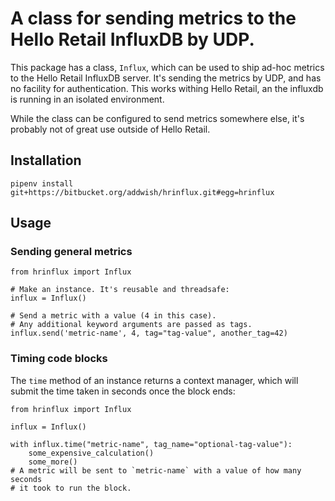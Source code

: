 # A class for sending metrics to the Hello Retail InfluxDB by UDP.

This package has a class, `Influx`, which can be used to ship ad-hoc metrics to
the Hello Retail InfluxDB server. It's sending the metrics by UDP, and has no
facility for authentication. This works withing Hello Retail, an the influxdb
is running in an isolated environment.

While the class can be configured to send metrics somewhere else, it's probably
not of great use outside of Hello Retail.

## Installation

```
pipenv install git+https://bitbucket.org/addwish/hrinflux.git#egg=hrinflux
```

## Usage

### Sending general metrics
```
from hrinflux import Influx

# Make an instance. It's reusable and threadsafe:
influx = Influx()

# Send a metric with a value (4 in this case).
# Any additional keyword arguments are passed as tags.
influx.send('metric-name', 4, tag="tag-value", another_tag=42)
```

### Timing code blocks

The `time` method of an instance returns a context manager, which will submit
the time taken in seconds once the block ends:

```
from hrinflux import Influx

influx = Influx()

with influx.time("metric-name", tag_name="optional-tag-value"):
    some_expensive_calculation()
    some_more()
# A metric will be sent to `metric-name` with a value of how many seconds
# it took to run the block.
```